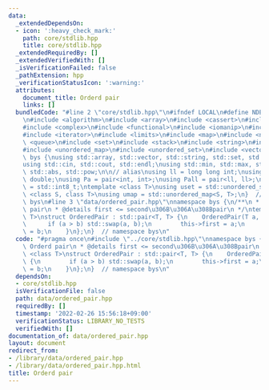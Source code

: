 ```yaml
---
data:
  _extendedDependsOn:
  - icon: ':heavy_check_mark:'
    path: core/stdlib.hpp
    title: core/stdlib.hpp
  _extendedRequiredBy: []
  _extendedVerifiedWith: []
  _isVerificationFailed: false
  _pathExtension: hpp
  _verificationStatusIcon: ':warning:'
  attributes:
    document_title: Orderd pair
    links: []
  bundledCode: "#line 2 \"core/stdlib.hpp\"\n#ifndef LOCAL\n#define NDEBUG\n#endif\n\
    \n#include <algorithm>\n#include <array>\n#include <cassert>\n#include <cmath>\n\
    #include <complex>\n#include <functional>\n#include <iomanip>\n#include <iostream>\n\
    #include <iterator>\n#include <limits>\n#include <map>\n#include <numeric>\n#include\
    \ <queue>\n#include <set>\n#include <stack>\n#include <string>\n#include <type_traits>\n\
    #include <unordered_map>\n#include <unordered_set>\n#include <vector>\n\nnamespace\
    \ bys {\nusing std::array, std::vector, std::string, std::set, std::map, std::pair;\n\
    using std::cin, std::cout, std::endl;\nusing std::min, std::max, std::sort, std::reverse,\
    \ std::abs, std::pow;\n\n// alias\nusing ll = long long int;\nusing ld = long\
    \ double;\nusing Pa = pair<int, int>;\nusing Pall = pair<ll, ll>;\nusing ibool\
    \ = std::int8_t;\ntemplate <class T>\nusing uset = std::unordered_set<T>;\ntemplate\
    \ <class S, class T>\nusing umap = std::unordered_map<S, T>;\n}  // namespace\
    \ bys\n#line 3 \"data/ordered_pair.hpp\"\nnamespace bys {\n/**\n * @brief Orderd\
    \ pair\n * @details first <= second\u306B\u306A\u308Bpair\n */\ntemplate <class\
    \ T>\nstruct OrderedPair : std::pair<T, T> {\n    OrderedPair(T a, T b) {\n  \
    \      if (a > b) std::swap(a, b);\n        this->first = a;\n        this->second\
    \ = b;\n    }\n};\n}  // namespace bys\n"
  code: "#pragma once\n#include \"../core/stdlib.hpp\"\nnamespace bys {\n/**\n * @brief\
    \ Orderd pair\n * @details first <= second\u306B\u306A\u308Bpair\n */\ntemplate\
    \ <class T>\nstruct OrderedPair : std::pair<T, T> {\n    OrderedPair(T a, T b)\
    \ {\n        if (a > b) std::swap(a, b);\n        this->first = a;\n        this->second\
    \ = b;\n    }\n};\n}  // namespace bys\n"
  dependsOn:
  - core/stdlib.hpp
  isVerificationFile: false
  path: data/ordered_pair.hpp
  requiredBy: []
  timestamp: '2022-02-26 15:56:18+09:00'
  verificationStatus: LIBRARY_NO_TESTS
  verifiedWith: []
documentation_of: data/ordered_pair.hpp
layout: document
redirect_from:
- /library/data/ordered_pair.hpp
- /library/data/ordered_pair.hpp.html
title: Orderd pair
---
```

